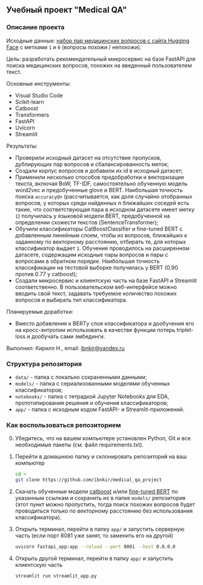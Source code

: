 ## Учебный проект "Medical QA"

### Описание проекта
Исходные данные:
[набор пар медицинских вопросов с сайта Hugging Face](https://huggingface.co/datasets/medical_questions_pairs) с метками `1` и `0` (вопросы похожи / непохожи).

Цель: разработать рекомендательный микросервис на базе FastAPI для поиска медицинских вопросов, похожих на введенный пользователем текст.

Основные инструменты:
- Visual Studio Code
- Scikit-learn
- Catboost
- Transformers
- FastAPI
- Uvicorn
- Streamlit

Результаты:
* Проверили исходный датасет на отсутствие пропусков, дублирующих пар вопросов и сбалансированность меток;
* Создали корпус вопросов и добавили их id в исходный датасет;
* Применили несколько способов предобработки и векторизации текста, включая BoW, TF-IDF, самостоятельно обученную модель word2vec и предобученные glove и BERT. Наибольшая точность поиска `accuracy@n` 
(рассчитывается, как доля случайно отобранных вопросов, у которых среди найденных n ближайших соседей есть такие, что соответствующая пара в исходном датасете имеет метку `1`)
получилась у языковой модели BERT, предобученной на определении схожести текстов (SentenceTransformer);
* Обучили классификаторы CatBoostClassifier и fine-tuned BERT с добавленным линейным слоем, чтобы из вопросов, ближайших к заданному по векторному расстоянию, отбирать те, для которых классификатор выдает `1`. Обучение проводилось на расширенном датасете, содержащим исходные пары вопросов и пары с вопросами в обратном порядке. Наибольшая точность классификации на тестовой выборке получилась у BERT (0.90 против 0.77 у catboost);
* Создали микросервис и клиентскую часть на базе FastAPI и Streamlit соответственно.
  В пользовательском веб-интерфейсе можно вводить свой текст, задавать требуемое количество похожих вопросов и выбирать тип классификатора.
  
Планируемые доработки:
* Вместо добавления к BERTу слоя классификатора и дообучения его на кросс-энтропии использовать в качестве функции потерь triplet-loss и дообучать сами эмбединги.

Выполнил: Кирилл Н., email: ibnkir@yandex.ru

### Структура репозитория
* `data/` - папка с локально сохраненными данными;
* `models/` - папка с сериализованными моделями обученных классификаторов;
* `notebooks/` - папка с тетрадкой Jupyter Notebooks для EDA, прототипирования решения и обучения классификаторов;
* `app/` - папка с исходным кодом FastAPI- и Streamlit-приложений.

### Как воспользоваться репозиторием
0. Убедитесь, что на вашем компьютере установлен Python, Git и все необходимые пакеты (см. файл requirements.txt).
1. Перейти в домашнюю папку и склонировать репозиторий на ваш компьютер
   ```bash
   cd ~
   git clone https://github.com/ibnkir/medical_qa_project
   ```
2. Скачать обученные модели [catboost](https://disk.yandex.ru/d/lAHRjzjzJWSGTw) 
и/или [fine-tuned BERT](https://disk.yandex.ru/d/4StkjpA41bL0oA) по указанным ссылкам 
и сохранить их в папке `models/` репозитория (этот пункт можно пропустить, тогда поиск похожих вопросов будет проводиться только по векторному расстоянию без использования классификатора).
     
3. Открыть терминал, перейти в папку `app/` и запустить серверную часть 
(если порт 8081 уже занят, то заменить его на другой)
   ```bash
   uvicorn fastapi_app:app --reload --port 8081 --host 0.0.0.0
   ```
4. Открыть другой терминал, перейти в папку `app/` и запустить клиентскую часть
   ```bash
   streamlit run streamlit_app.py
   ```
